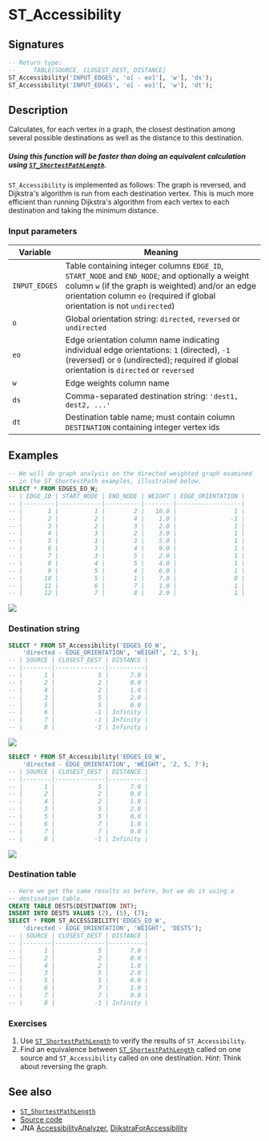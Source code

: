 # ST_Accessibility

## Signatures

```sql
-- Return type:
--     TABLE[SOURCE, CLOSEST_DEST, DISTANCE]
ST_Accessibility('INPUT_EDGES', 'o[ - eo]'[, 'w'], 'ds');
ST_Accessibility('INPUT_EDGES', 'o[ - eo]'[, 'w'], 'dt');
```

## Description

Calculates, for each vertex in a graph, the closest destination
among several possible destinations as well as the distance to this
destination.

<div class="note">
  <h5>Using this function will be faster than doing an equivalent
  calculation using <a
  href="../ST_ShortestPathLength"><code>ST_ShortestPathLength</code></a>.</h5>
  <p><code>ST_Accessibility</code> is implemented as follows: The
  graph is reversed, and Dijkstra's algorithm is run from each
  destination vertex. This is much more efficient than running
  Dijkstra's algorithm from each vertex to each destination and
  taking the minimum distance.</p>
</div>

### Input parameters

| Variable      | Meaning                                                                                                                                                                                                                             |
|---------------|-------------------------------------------------------------------------------------------------------------------------------------------------------------------------------------------------------------------------------------|
| `INPUT_EDGES` | Table containing integer columns `EDGE_ID`, `START_NODE` and `END_NODE`; and optionally a weight column `w` (if the graph is weighted) and/or an edge orientation column `eo` (required if global orientation is not `undirected`) |
| `o`           | Global orientation string: `directed`, `reversed` or `undirected`                                                                                                                                                                   |
| `eo`          | Edge orientation column name indicating individual edge orientations: `1` (directed), `-1` (reversed) or `0` (undirected); required if global orientation is `directed` or `reversed`                                               |
| `w`           | Edge weights column name                                                                                                                                                                                                            |
| `ds`          | Comma-separated destination string: `'dest1, dest2, ...'`                                                                                                                                                                           |
| `dt`          | Destination table name; must contain column `DESTINATION` containing integer vertex ids                                                                                                                                             |

## Examples

```sql
-- We will do graph analysis on the directed weighted graph examined
-- in the ST_ShortestPath examples, illustrated below.
SELECT * FROM EDGES_EO_W;
-- | EDGE_ID | START_NODE | END_NODE | WEIGHT | EDGE_ORIENTATION |
-- |---------|------------|----------|--------|------------------|
-- |       1 |          1 |        2 |   10.0 |                1 |
-- |       2 |          2 |        4 |    1.0 |               -1 |
-- |       3 |          2 |        3 |    2.0 |                1 |
-- |       4 |          3 |        2 |    3.0 |                1 |
-- |       5 |          1 |        3 |    5.0 |                1 |
-- |       6 |          3 |        4 |    9.0 |                1 |
-- |       7 |          3 |        5 |    2.0 |                1 |
-- |       8 |          4 |        5 |    4.0 |                1 |
-- |       9 |          5 |        4 |    6.0 |                1 |
-- |      10 |          5 |        1 |    7.0 |                0 |
-- |      11 |          6 |        7 |    1.0 |                1 |
-- |      12 |          7 |        8 |    2.0 |                1 |
```

<img class="displayed" src="../wdo.svg">

### Destination string

```sql
SELECT * FROM ST_Accessibility('EDGES_EO_W',
    'directed - EDGE_ORIENTATION', 'WEIGHT', '2, 5');
-- | SOURCE | CLOSEST_DEST | DISTANCE |
-- |--------|--------------|----------|
-- |      1 |            5 |      7.0 |
-- |      2 |            2 |      0.0 |
-- |      4 |            2 |      1.0 |
-- |      3 |            5 |      2.0 |
-- |      5 |            5 |      0.0 |
-- |      6 |           -1 | Infinity |
-- |      7 |           -1 | Infinity |
-- |      8 |           -1 | Infinity |
```

<img class="displayed" src="../wdo-acc-2-5.svg">

```sql
SELECT * FROM ST_Accessibility('EDGES_EO_W',
    'directed - EDGE_ORIENTATION', 'WEIGHT', '2, 5, 7');
-- | SOURCE | CLOSEST_DEST | DISTANCE |
-- |--------|--------------|----------|
-- |      1 |            5 |      7.0 |
-- |      2 |            2 |      0.0 |
-- |      4 |            2 |      1.0 |
-- |      3 |            5 |      2.0 |
-- |      5 |            5 |      0.0 |
-- |      6 |            7 |      1.0 |
-- |      7 |            7 |      0.0 |
-- |      8 |           -1 | Infinity |
```

<img class="displayed" src="../wdo-acc-2-5-7.svg">

### Destination table

```sql
-- Here we get the same results as before, but we do it using a
-- destination table.
CREATE TABLE DESTS(DESTINATION INT);
INSERT INTO DESTS VALUES (2), (5), (7);
SELECT * FROM ST_ACCESSIBILITY('EDGES_EO_W',
    'directed - EDGE_ORIENTATION', 'WEIGHT', 'DESTS');
-- | SOURCE | CLOSEST_DEST | DISTANCE |
-- |--------|--------------|----------|
-- |      1 |            5 |      7.0 |
-- |      2 |            2 |      0.0 |
-- |      4 |            2 |      1.0 |
-- |      3 |            5 |      2.0 |
-- |      5 |            5 |      0.0 |
-- |      6 |            7 |      1.0 |
-- |      7 |            7 |      0.0 |
-- |      8 |           -1 | Infinity |
```

### Exercises

1. Use [`ST_ShortestPathLength`](../ST_ShortestPathLength) to verify
   the results of `ST_Accessibility`.
2. Find an equivalence between
   [`ST_ShortestPathLength`](../ST_ShortestPathLength) called on one
   source and `ST_Accessibility` called on one destination. *Hint*:
   Think about reversing the graph.

## See also

* [`ST_ShortestPathLength`](../ST_ShortestPathLength)
* <a href="https://github.com/orbisgis/h2gis/blob/master/h2gis-network/src/main/java/org/h2gis/network/functions/ST_Accessibility.java" target="_blank">Source code</a>
* JNA <a
href="https://github.com/irstv/Java-Network-Analyzer/blob/master/src/main/java/org/javanetworkanalyzer/analyzers/AccessibilityAnalyzer.java"
target="_blank">AccessibilityAnalyzer</a>, <a
href="https://github.com/irstv/Java-Network-Analyzer/blob/3f68e220c6c060f0182435169c58956e2904eccd/src/main/java/org/javanetworkanalyzer/alg/DijkstraForAccessibility.java"
target="_blank">DijkstraForAccessibility</a>
